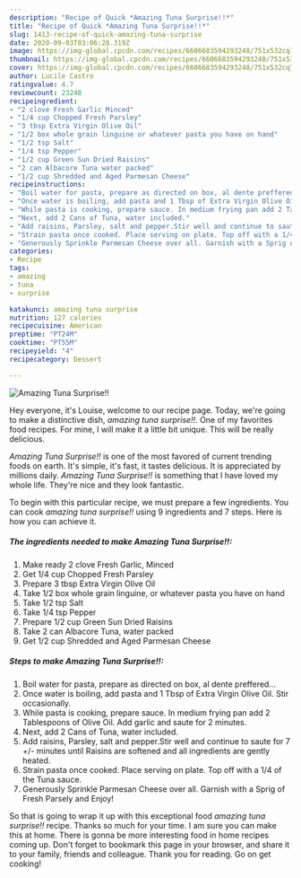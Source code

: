 ```yaml
---
description: "Recipe of Quick *Amazing Tuna Surprise!!*"
title: "Recipe of Quick *Amazing Tuna Surprise!!*"
slug: 1413-recipe-of-quick-amazing-tuna-surprise
date: 2020-09-03T03:06:28.319Z
image: https://img-global.cpcdn.com/recipes/6606683594293248/751x532cq70/amazing-tuna-surprise-recipe-main-photo.jpg
thumbnail: https://img-global.cpcdn.com/recipes/6606683594293248/751x532cq70/amazing-tuna-surprise-recipe-main-photo.jpg
cover: https://img-global.cpcdn.com/recipes/6606683594293248/751x532cq70/amazing-tuna-surprise-recipe-main-photo.jpg
author: Lucile Castro
ratingvalue: 4.7
reviewcount: 23248
recipeingredient:
- "2 clove Fresh Garlic Minced"
- "1/4 cup Chopped Fresh Parsley"
- "3 tbsp Extra Virgin Olive Oil"
- "1/2 box whole grain linguine or whatever pasta you have on hand"
- "1/2 tsp Salt"
- "1/4 tsp Pepper"
- "1/2 cup Green Sun Dried Raisins"
- "2 can Albacore Tuna water packed"
- "1/2 cup Shredded and Aged Parmesan Cheese"
recipeinstructions:
- "Boil water for pasta, prepare as directed on box, al dente preffered..."
- "Once water is boiling, add pasta and 1 Tbsp of Extra Virgin Olive Oil. Stir occasionally."
- "While pasta is cooking, prepare sauce. In medium frying pan add 2 Tablespoons of Olive Oil. Add garlic and saute for 2 minutes."
- "Next, add 2 Cans of Tuna, water included."
- "Add raisins, Parsley, salt and pepper.Stir well and continue to saute for 7 +/- minutes until Raisins are softened and all ingredients are gently heated."
- "Strain pasta once cooked. Place serving on plate. Top off with a 1/4 of the Tuna sauce."
- "Generously Sprinkle Parmesan Cheese over all. Garnish with a Sprig of Fresh Parsely and Enjoy!"
categories:
- Recipe
tags:
- amazing
- tuna
- surprise

katakunci: amazing tuna surprise 
nutrition: 127 calories
recipecuisine: American
preptime: "PT24M"
cooktime: "PT55M"
recipeyield: "4"
recipecategory: Dessert

---
```



![*Amazing Tuna Surprise!!*](https://img-global.cpcdn.com/recipes/6606683594293248/751x532cq70/amazing-tuna-surprise-recipe-main-photo.jpg)

Hey everyone, it's Louise, welcome to our recipe page. Today, we're going to make a distinctive dish, *amazing tuna surprise!!*. One of my favorites food recipes. For mine, I will make it a little bit unique. This will be really delicious.



*Amazing Tuna Surprise!!* is one of the most favored of current trending foods on earth. It's simple, it's fast, it tastes delicious. It is appreciated by millions daily. *Amazing Tuna Surprise!!* is something that I have loved my whole life. They're nice and they look fantastic.


To begin with this particular recipe, we must prepare a few ingredients. You can cook *amazing tuna surprise!!* using 9 ingredients and 7 steps. Here is how you can achieve it.

<!--inarticleads1-->

##### The ingredients needed to make *Amazing Tuna Surprise!!*:

1. Make ready 2 clove Fresh Garlic, Minced
1. Get 1/4 cup Chopped Fresh Parsley
1. Prepare 3 tbsp Extra Virgin Olive Oil
1. Take 1/2 box whole grain linguine, or whatever pasta you have on hand
1. Take 1/2 tsp Salt
1. Take 1/4 tsp Pepper
1. Prepare 1/2 cup Green Sun Dried Raisins
1. Take 2 can Albacore Tuna, water packed
1. Get 1/2 cup Shredded and Aged Parmesan Cheese




<!--inarticleads2-->

##### Steps to make *Amazing Tuna Surprise!!*:

1. Boil water for pasta, prepare as directed on box, al dente preffered...
1. Once water is boiling, add pasta and 1 Tbsp of Extra Virgin Olive Oil. Stir occasionally.
1. While pasta is cooking, prepare sauce. In medium frying pan add 2 Tablespoons of Olive Oil. Add garlic and saute for 2 minutes.
1. Next, add 2 Cans of Tuna, water included.
1. Add raisins, Parsley, salt and pepper.Stir well and continue to saute for 7 +/- minutes until Raisins are softened and all ingredients are gently heated.
1. Strain pasta once cooked. Place serving on plate. Top off with a 1/4 of the Tuna sauce.
1. Generously Sprinkle Parmesan Cheese over all. Garnish with a Sprig of Fresh Parsely and Enjoy!




So that is going to wrap it up with this exceptional food *amazing tuna surprise!!* recipe. Thanks so much for your time. I am sure you can make this at home. There is gonna be more interesting food in home recipes coming up. Don't forget to bookmark this page in your browser, and share it to your family, friends and colleague. Thank you for reading. Go on get cooking!

